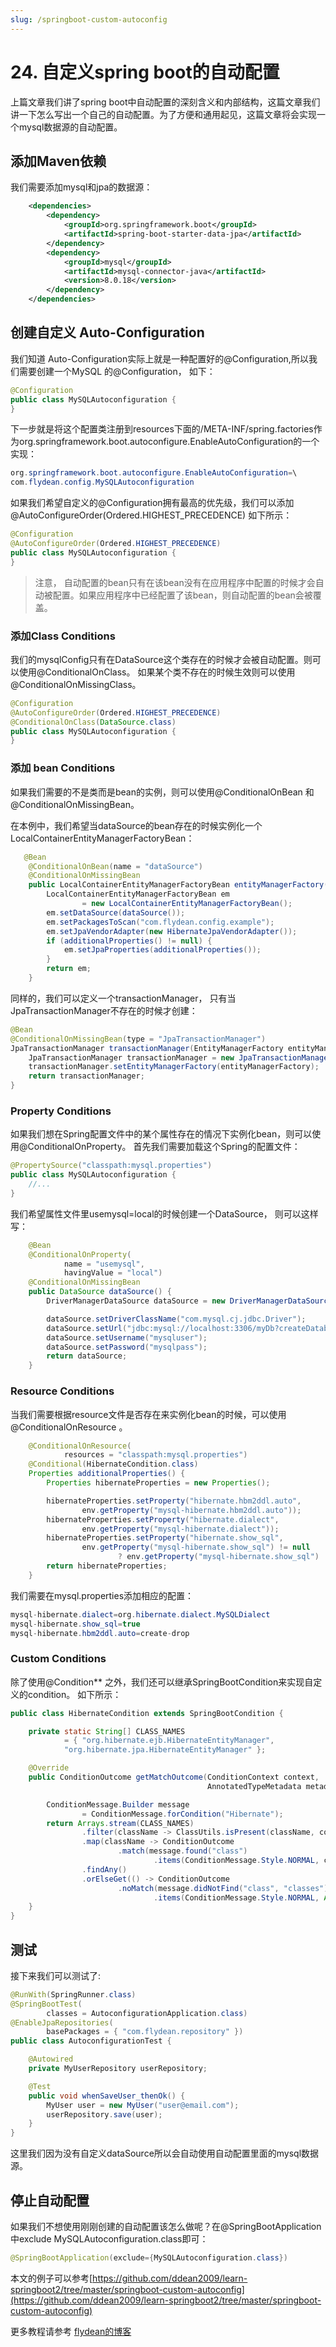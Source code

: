 ```yaml
---
slug: /springboot-custom-autoconfig
---
```


# 24. 自定义spring boot的自动配置

上篇文章我们讲了spring boot中自动配置的深刻含义和内部结构，这篇文章我们讲一下怎么写出一个自己的自动配置。为了方便和通用起见，这篇文章将会实现一个mysql数据源的自动配置。

## 添加Maven依赖

我们需要添加mysql和jpa的数据源：

~~~xml
    <dependencies>
        <dependency>
            <groupId>org.springframework.boot</groupId>
            <artifactId>spring-boot-starter-data-jpa</artifactId>
        </dependency>
        <dependency>
            <groupId>mysql</groupId>
            <artifactId>mysql-connector-java</artifactId>
            <version>8.0.18</version>
        </dependency>
    </dependencies>
~~~

## 创建自定义 Auto-Configuration

我们知道 Auto-Configuration实际上就是一种配置好的@Configuration,所以我们需要创建一个MySQL 的@Configuration， 如下：

~~~java
@Configuration
public class MySQLAutoconfiguration {
}
~~~

下一步就是将这个配置类注册到resources下面的/META-INF/spring.factories作为org.springframework.boot.autoconfigure.EnableAutoConfiguration的一个实现：

~~~java
org.springframework.boot.autoconfigure.EnableAutoConfiguration=\
com.flydean.config.MySQLAutoconfiguration
~~~

如果我们希望自定义的@Configuration拥有最高的优先级，我们可以添加@AutoConfigureOrder(Ordered.HIGHEST_PRECEDENCE) 如下所示：

~~~java
@Configuration
@AutoConfigureOrder(Ordered.HIGHEST_PRECEDENCE)
public class MySQLAutoconfiguration {
}
~~~

> 注意， 自动配置的bean只有在该bean没有在应用程序中配置的时候才会自动被配置。如果应用程序中已经配置了该bean，则自动配置的bean会被覆盖。

### 添加Class Conditions

我们的mysqlConfig只有在DataSource这个类存在的时候才会被自动配置。则可以使用@ConditionalOnClass。 如果某个类不存在的时候生效则可以使用@ConditionalOnMissingClass。

~~~java
@Configuration
@AutoConfigureOrder(Ordered.HIGHEST_PRECEDENCE)
@ConditionalOnClass(DataSource.class)
public class MySQLAutoconfiguration {
}
~~~

### 添加 bean Conditions

如果我们需要的不是类而是bean的实例，则可以使用@ConditionalOnBean 和 @ConditionalOnMissingBean。

在本例中，我们希望当dataSource的bean存在的时候实例化一个LocalContainerEntityManagerFactoryBean：

~~~java
   @Bean
    @ConditionalOnBean(name = "dataSource")
    @ConditionalOnMissingBean
    public LocalContainerEntityManagerFactoryBean entityManagerFactory() {
        LocalContainerEntityManagerFactoryBean em
                = new LocalContainerEntityManagerFactoryBean();
        em.setDataSource(dataSource());
        em.setPackagesToScan("com.flydean.config.example");
        em.setJpaVendorAdapter(new HibernateJpaVendorAdapter());
        if (additionalProperties() != null) {
            em.setJpaProperties(additionalProperties());
        }
        return em;
    }
~~~

同样的，我们可以定义一个transactionManager， 只有当JpaTransactionManager不存在的时候才创建：

~~~java
@Bean
@ConditionalOnMissingBean(type = "JpaTransactionManager")
JpaTransactionManager transactionManager(EntityManagerFactory entityManagerFactory) {
    JpaTransactionManager transactionManager = new JpaTransactionManager();
    transactionManager.setEntityManagerFactory(entityManagerFactory);
    return transactionManager;
}
~~~

### Property Conditions

如果我们想在Spring配置文件中的某个属性存在的情况下实例化bean，则可以使用@ConditionalOnProperty。 首先我们需要加载这个Spring的配置文件：

~~~java
@PropertySource("classpath:mysql.properties")
public class MySQLAutoconfiguration {
    //...
}
~~~

我们希望属性文件里usemysql=local的时候创建一个DataSource， 则可以这样写：

~~~java
    @Bean
    @ConditionalOnProperty(
            name = "usemysql",
            havingValue = "local")
    @ConditionalOnMissingBean
    public DataSource dataSource() {
        DriverManagerDataSource dataSource = new DriverManagerDataSource();

        dataSource.setDriverClassName("com.mysql.cj.jdbc.Driver");
        dataSource.setUrl("jdbc:mysql://localhost:3306/myDb?createDatabaseIfNotExist=true");
        dataSource.setUsername("mysqluser");
        dataSource.setPassword("mysqlpass");
        return dataSource;
    }
~~~

### Resource Conditions

当我们需要根据resource文件是否存在来实例化bean的时候，可以使用@ConditionalOnResource 。

~~~java
    @ConditionalOnResource(
            resources = "classpath:mysql.properties")
    @Conditional(HibernateCondition.class)
    Properties additionalProperties() {
        Properties hibernateProperties = new Properties();

        hibernateProperties.setProperty("hibernate.hbm2ddl.auto",
                env.getProperty("mysql-hibernate.hbm2ddl.auto"));
        hibernateProperties.setProperty("hibernate.dialect",
                env.getProperty("mysql-hibernate.dialect"));
        hibernateProperties.setProperty("hibernate.show_sql",
                env.getProperty("mysql-hibernate.show_sql") != null
                        ? env.getProperty("mysql-hibernate.show_sql") : "false");
        return hibernateProperties;
    }
~~~

我们需要在mysql.properties添加相应的配置：

~~~java
mysql-hibernate.dialect=org.hibernate.dialect.MySQLDialect
mysql-hibernate.show_sql=true
mysql-hibernate.hbm2ddl.auto=create-drop
~~~

### Custom Conditions

除了使用@Condition** 之外，我们还可以继承SpringBootCondition来实现自定义的condition。 如下所示：

~~~java
public class HibernateCondition extends SpringBootCondition {

    private static String[] CLASS_NAMES
            = { "org.hibernate.ejb.HibernateEntityManager",
            "org.hibernate.jpa.HibernateEntityManager" };

    @Override
    public ConditionOutcome getMatchOutcome(ConditionContext context,
                                            AnnotatedTypeMetadata metadata) {

        ConditionMessage.Builder message
                = ConditionMessage.forCondition("Hibernate");
        return Arrays.stream(CLASS_NAMES)
                .filter(className -> ClassUtils.isPresent(className, context.getClassLoader()))
                .map(className -> ConditionOutcome
                        .match(message.found("class")
                                .items(ConditionMessage.Style.NORMAL, className)))
                .findAny()
                .orElseGet(() -> ConditionOutcome
                        .noMatch(message.didNotFind("class", "classes")
                                .items(ConditionMessage.Style.NORMAL, Arrays.asList(CLASS_NAMES))));
    }
}
~~~

## 测试

接下来我们可以测试了:

~~~java
@RunWith(SpringRunner.class)
@SpringBootTest(
        classes = AutoconfigurationApplication.class)
@EnableJpaRepositories(
        basePackages = { "com.flydean.repository" })
public class AutoconfigurationTest {

    @Autowired
    private MyUserRepository userRepository;

    @Test
    public void whenSaveUser_thenOk() {
        MyUser user = new MyUser("user@email.com");
        userRepository.save(user);
    }
}
~~~

这里我们因为没有自定义dataSource所以会自动使用自动配置里面的mysql数据源。

## 停止自动配置

如果我们不想使用刚刚创建的自动配置该怎么做呢？在@SpringBootApplication中exclude MySQLAutoconfiguration.class即可：

~~~java
@SpringBootApplication(exclude={MySQLAutoconfiguration.class})
~~~

本文的例子可以参考[https://github.com/ddean2009/learn-springboot2/tree/master/springboot-custom-autoconfig](https://github.com/ddean2009/learn-springboot2/tree/master/springboot-custom-autoconfig)

更多教程请参考 [flydean的博客](http://www.flydean.com)







